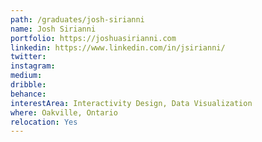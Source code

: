 ```yaml
---
path: /graduates/josh-sirianni
name: Josh Sirianni
portfolio: https://joshuasirianni.com
linkedin: https://www.linkedin.com/in/jsirianni/
twitter:
instagram:
medium:
dribble:
behance:
interestArea: Interactivity Design, Data Visualization
where: Oakville, Ontario
relocation: Yes
---
```

